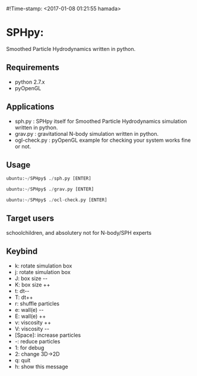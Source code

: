 #!Time-stamp: <2017-01-08 01:21:55 hamada>

# SPHpy:
Smoothed Particle Hydrodynamics written in python.

## Requirements

- python 2.7.x
- pyOpenGL


## Applications

- sph.py : SPHpy itself for Smoothed Particle Hydrodynamics simulation written in python.
- grav.py : gravitational N-body simulation written in python.
- ogl-check.py : pyOpenGL example for checking your system works fine or not.


## Usage 

```python:sphy.py
ubuntu:~/SPHpy$ ./sph.py [ENTER]
```

```python:grav.py
ubuntu:~/SPHpy$ ./grav.py [ENTER]
```

```python:ocl-check.py
ubuntu:~/SPHpy$ ./ocl-check.py [ENTER]
```

## Target users

schoolchildren, and absolutery not for N-body/SPH experts


## Keybind

- k: rotate simulation box
- j: rotate simulation box
- J: box size --
- K: box size ++
- t: dt--
- T: dt++
- r: shuffle particles
- e: wall(e) --
- E: wall(e) ++
- v: viscosity ++
- V: viscosity --
- [Space]: increase particles
- -: reduce particles
- 1: for debug
- 2: change 3D->2D
- q: quit
- h: show this message

